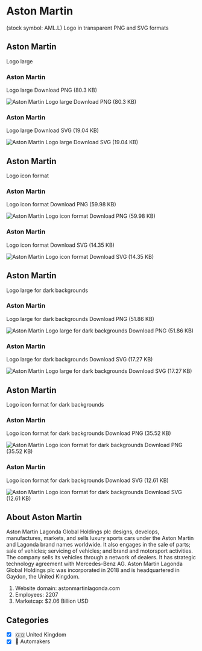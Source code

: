 # Aston Martin
 (stock symbol: AML.L) Logo in transparent PNG and SVG formats

## Aston Martin
 Logo large

### Aston Martin
 Logo large Download PNG (80.3 KB)

![Aston Martin
 Logo large Download PNG (80.3 KB)](/img/orig/AML.L_BIG-8f60d295.png)

### Aston Martin
 Logo large Download SVG (19.04 KB)

![Aston Martin
 Logo large Download SVG (19.04 KB)](/img/orig/AML.L_BIG-7de9ec61.svg)

## Aston Martin
 Logo icon format

### Aston Martin
 Logo icon format Download PNG (59.98 KB)

![Aston Martin
 Logo icon format Download PNG (59.98 KB)](/img/orig/AML.L-3315fb72.png)

### Aston Martin
 Logo icon format Download SVG (14.35 KB)

![Aston Martin
 Logo icon format Download SVG (14.35 KB)](/img/orig/AML.L-3d52cf5e.svg)

## Aston Martin
 Logo large for dark backgrounds

### Aston Martin
 Logo large for dark backgrounds Download PNG (51.86 KB)

![Aston Martin
 Logo large for dark backgrounds Download PNG (51.86 KB)](/img/orig/AML.L_BIG.D-c5e7566b.png)

### Aston Martin
 Logo large for dark backgrounds Download SVG (17.27 KB)

![Aston Martin
 Logo large for dark backgrounds Download SVG (17.27 KB)](/img/orig/AML.L_BIG.D-7715dab7.svg)

## Aston Martin
 Logo icon format for dark backgrounds

### Aston Martin
 Logo icon format for dark backgrounds Download PNG (35.52 KB)

![Aston Martin
 Logo icon format for dark backgrounds Download PNG (35.52 KB)](/img/orig/AML.L.D-7b6be4e4.png)

### Aston Martin
 Logo icon format for dark backgrounds Download SVG (12.61 KB)

![Aston Martin
 Logo icon format for dark backgrounds Download SVG (12.61 KB)](/img/orig/AML.L.D-22c0bd6f.svg)

## About Aston Martin


Aston Martin Lagonda Global Holdings plc designs, develops, manufactures, markets, and sells luxury sports cars under the Aston Martin and Lagonda brand names worldwide. It also engages in the sale of parts; sale of vehicles; servicing of vehicles; and brand and motorsport activities. The company sells its vehicles through a network of dealers. It has strategic technology agreement with Mercedes-Benz AG. Aston Martin Lagonda Global Holdings plc was incorporated in 2018 and is headquartered in Gaydon, the United Kingdom.

1. Website domain: astonmartinlagonda.com
2. Employees: 2207
3. Marketcap: $2.06 Billion USD


## Categories
- [x] 🇬🇧 United Kingdom
- [x] 🚗 Automakers
